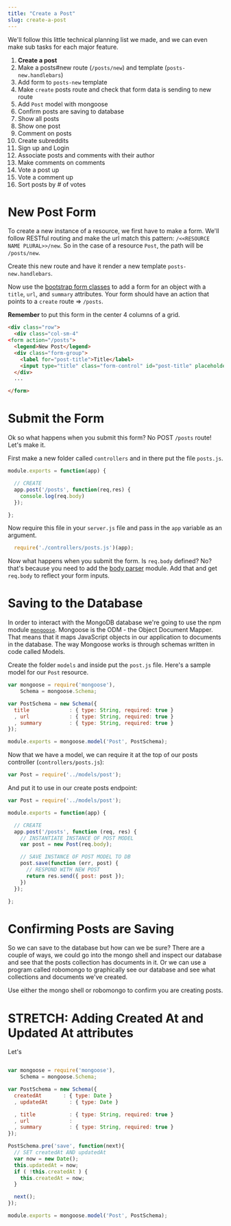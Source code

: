 ```yaml
---
title: "Create a Post"
slug: create-a-post
---
```


We'll follow this little technical planning list we made, and we can even make sub tasks for each major feature.

1. **Create a post**
  1. Make a posts#new route (`/posts/new`) and template (`posts-new.handlebars`)
  1. Add form to `posts-new` template
  1. Make `create` posts route and check that form data is sending to new route
  1. Add `Post` model with mongoose
  1. Confirm posts are saving to database
1. Show all posts
1. Show one post
1. Comment on posts
1. Create subreddits
1. Sign up and Login
1. Associate posts and comments with their author
1. Make comments on comments
1. Vote a post up
1. Vote a comment up
1. Sort posts by # of votes

# New Post Form

To create a new instance of a resource, we first have to make a form. We'll follow RESTful routing and make the url match this pattern: `/<<RESOURCE NAME PLURAL>>/new`. So in the case of a resource `Post`, the path will be `/posts/new`.

Create this new route and have it render a new template `posts-new.handlebars`.

Now use the [bootstrap form classes](http://getbootstrap.com/css/#forms) to add a form for an object with a `title`, `url`, and `summary` attributes. Your form should have an action that points to a `create` route => `/posts`.

**Remember** to put this form in the center 4 columns of a grid.

```html
<div class="row">
  <div class="col-sm-4"
<form action="/posts">
  <legend>New Post</legend>
  <div class="form-group">
    <label for="post-title">Title</label>
    <input type="title" class="form-control" id="post-title" placeholder="Title">
  </div>
  ...

</form>
```

# Submit the Form

Ok so what happens when you submit this form? No POST `/posts` route! Let's make it.

First make a new folder called `controllers` and in there put the file `posts.js`.

```js
module.exports = function(app) {

  // CREATE
  app.post('/posts', function(req,res) {
    console.log(req.body)
  });

};
```

Now require this file in your `server.js` file and pass in the `app` variable as an argument.

```js
  require('./controllers/posts.js')(app);
```

Now what happens when you submit the form. Is `req.body` defined? No? that's because you need to add the [body parser](https://www.npmjs.com/package/body-parser) module. Add that and get `req.body` to reflect your form inputs.

# Saving to the Database

In order to interact with the MongoDB database we're going to use the npm module [`mongoose`](https://www.npmjs.com/package/mongoose). Mongoose is the ODM - the Object Document Mapper. That means that it maps JavaScript objects in our application to documents in the database. The way Mongoose works is through schemas written in code called Models.

Create the folder `models` and inside put the `post.js` file. Here's a sample model for our `Post` resource.

```js
var mongoose = require('mongoose'),
    Schema = mongoose.Schema;

var PostSchema = new Schema({
  title             : { type: String, required: true }
  , url             : { type: String, required: true }
  , summary         : { type: String, required: true }
});

module.exports = mongoose.model('Post', PostSchema);
```

Now that we have a model, we can require it at the top of our posts controller (`controllers/posts.js`):

```js
var Post = require('../models/post');
```

And put it to use in our create posts endpoint:

```js
var Post = require('../models/post');

module.exports = function(app) {

  // CREATE
  app.post('/posts', function (req, res) {
    // INSTANTIATE INSTANCE OF POST MODEL
    var post = new Post(req.body);

    // SAVE INSTANCE OF POST MODEL TO DB
    post.save(function (err, post) {
      // RESPOND WITH NEW POST
      return res.send({ post: post });
    })
  });

};
```

# Confirming Posts are Saving

So we can save to the database but how can we be sure? There are a couple of ways, we could go into the mongo shell and inspect our database and see that the posts collection has documents in it. Or we can use a program called robomongo to graphically see our database and see what collections and documents we've created.

Use either the mongo shell or robomongo to confirm you are creating posts.

# STRETCH: Adding Created At and Updated At attributes

Let's

```js

var mongoose = require('mongoose'),
    Schema = mongoose.Schema;

var PostSchema = new Schema({
  createdAt       : { type: Date }
  , updatedAt       : { type: Date }

  , title           : { type: String, required: true }
  , url             :
  , summary         : { type: String, required: true }
});

PostSchema.pre('save', function(next){
  // SET createdAt AND updatedAt
  var now = new Date();
  this.updatedAt = now;
  if ( !this.createdAt ) {
    this.createdAt = now;
  }

  next();
});

module.exports = mongoose.model('Post', PostSchema);

```
